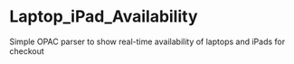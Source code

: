 Laptop_iPad_Availability
========================

Simple OPAC parser to show real-time availability of laptops and iPads for checkout